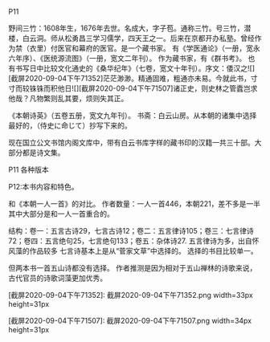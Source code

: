 P11

野间三竹：1608年生，1676年去世。名成大，字子苞。通称三竹。号三竹，潜楼，白云洞。师从松勇昌三学习儒学，四天王之一。后来在京都开办私塾。曾经作为禁（衣里）付医官和幕府的医官。是一个藏书家。
有《学医通论》（一册，宽永六年序）、《医统源流图》（一册，宽文二年刊）。
作为藏书家，有《群书考》。
也有书写日中比较文化通史的《桑华纪年》（七卷，宽文十年刊）。序文：倭汉之![][截屏2020-09-04下午71352]茫茫渺渺。精通固难，粗通亦未易。今就此书，寸寸而较铢铢而积他日![][截屏2020-09-04下午71507]诸正史，则史林之管蠹岂求他哉？凡物繁则乱其要，烦则失其正。

《本朝诗英》（五卷五册，宽文九年刊）。
书斋：白云山房。从本朝的诸集中选择最好的，（侍史に命じて）抄写下来的。

现在国立公文书馆内阁文库中，带有白云书库字样的藏书印的汉籍一共三十部。大部分都是诗文集。

P11 各种版本

P12:本书内容和特色。

和《本朝一人一首》的对比。
作者数量：一人一首446，本朝221，差不多是一半
其中大部分是和一人一首重合的。

结构：卷一：五言古诗29，七言古诗12；卷二：五言律诗105；卷三：七言律诗72；卷四：五言绝句25，七言绝句133；卷五：杂体诗27.
五言律诗为多，出自怀风藻的作品较多
七言诗基本上是从“菅家文草”中选择的。
选择的书目比较单一。

但两本书一首五山诗都没有选择。
作者推测是因为相对于五山禅林的诗歌来说，古代官员的诗歌词藻更加优秀。

[截屏2020-09-04下午71352]: 截屏2020-09-04下午71352.png width=33px height=31px

[截屏2020-09-04下午71507]: 截屏2020-09-04下午71507.png width=34px height=31px